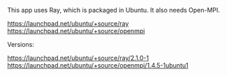
This app uses Ray, which is packaged in Ubuntu. It also needs Open-MPI.

https://launchpad.net/ubuntu/+source/ray
https://launchpad.net/ubuntu/+source/openmpi

Versions:

https://launchpad.net/ubuntu/+source/ray/2.1.0-1
https://launchpad.net/ubuntu/+source/openmpi/1.4.5-1ubuntu1

